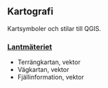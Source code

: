 ## Kartografi
Kartsymboler och stilar till QGIS.

### [Lantmäteriet](https://www.lantmateriet.se/)
- Terrängkartan, vektor
- Vägkartan, vektor
- Fjällinformation, vektor
 
